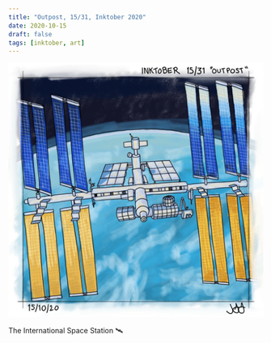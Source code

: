 ```yaml
---
title: "Outpost, 15/31, Inktober 2020"
date: 2020-10-15
draft: false
tags: [inktober, art]
---
```


![WEBP](outpost.webp "Outpost")

The International Space Station 🛰️ 